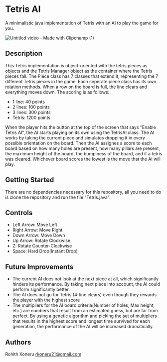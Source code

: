 # Tetris AI
A minimalistic java implementation of Tetris with an AI to play the game for you.

![Untitled video - Made with Clipchamp (1)](https://github.com/user-attachments/assets/f34c212f-07da-415b-af6b-5551199dff35)

## Description
This Tetris implementation is object-oriented with the tetris pieces as objects and the Tetris Manager object as the container where the Tetris pieces fall. The Piece class has 7 classes that extend it, representing the 7 different Tetris pieces in the game. Each seperate piece class has its own rotation methods. When a row on the board is full, the line clears and everything moves down. The scoring is as follows:

- 1 line: 40 points
- 2 lines: 100 points
- 3 lines: 300 points
- Tetris: 1200 points

When the player hits the button at the top of the screen that says "Enable Tetris AI", the AI starts playing on its own using the TetrisAI class. The AI works by taking the current piece and simulates dropping it in every possible orientation on the board. Then the AI assignes a score to each board based on how many holes are present, how many pillars are present, the maximum height of the board, the bumpiness of the board, and if a tetris was cleared. Whichever board scores the lowest is the move that the AI will play. 

## Getting Started
There are no dependencies necessary for this repository, all you need to do is clone the repository and run the file "Tetris.java".

## Controls
- Left Arrow: Move Left
- Right Arrow: Move Right
- Down Arrow: Move Down
- Up Arrow: Rotate Clockwise
- Z: Rotate Counter-Clockwise
- Space: Hard Drop(Instant Drop)

## Future Improvements
- The current AI does not look at the next piece at all, which significantly hinders its performance. By taking next piece into account, the AI could perform significantly better.
- The AI does not go for Tetris'(4-line clears) even though they rewards the player with the highest score
- The multipliers for the AI board criteria(Number of holes, Max height, etc.) are numbers that result from an estimated guess, but are far from perfect. By using a genetic algorithm and picking the set of multipliers that results in the highest score and longest time survived for each generation, the performance of the AI will be increased dramatically.

## Authors
Rohith Koneru
rkoneru21@gmail.com

